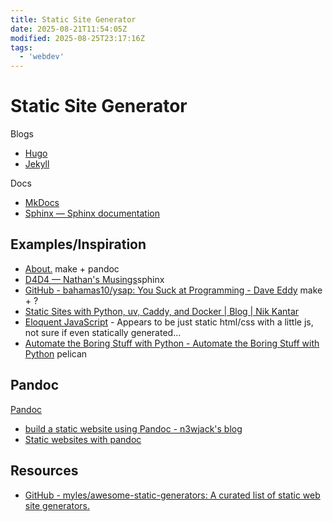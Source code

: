 ```yaml
---
title: Static Site Generator
date: 2025-08-21T11:54:05Z
modified: 2025-08-25T23:17:16Z
tags:
  - 'webdev'
---
```


# Static Site Generator

Blogs

* [Hugo](20210905103534-hugo.md)
* [Jekyll](20210905103525-jekyll)

Docs

* [MkDocs](https://www.mkdocs.org/)
* [Sphinx — Sphinx documentation](https://www.sphinx-doc.org/en/master/)

## Examples/Inspiration

* [About.](https://lock.cmpxchg8b.com/about.html) make + pandoc
* [D4D4 — Nathan's Musings](https://www.nmichaels.org/musings/d4d4/d4d4/)sphinx
* [GitHub - bahamas10/ysap: You Suck at Programming - Dave Eddy](https://github.com/bahamas10/ysap) make + ?
* [Static Sites with Python, uv, Caddy, and Docker \| Blog \| Nik Kantar](https://nkantar.com/blog/2025/08/static-python-uv-caddy-docker/)
* [Eloquent JavaScript](https://eloquentjavascript.net/) - Appears to be just static html/css with a little js, not sure if even statically generated...
* [Automate the Boring Stuff with Python - Automate the Boring Stuff with Python](https://automatetheboringstuff.com/) pelican

## Pandoc

[Pandoc](20220105072936-pandoc.md)

* [build a static website using Pandoc - n3wjack's blog](https://n3wjack.net/2025/01/03/build-a-static-website-using-pandoc/)
* [Static websites with pandoc](https://romangeber.com/blog/tech/static_websites_with_pandoc)

## Resources

* [GitHub - myles/awesome-static-generators: A curated list of static web site generators.](https://github.com/myles/awesome-static-generators)
